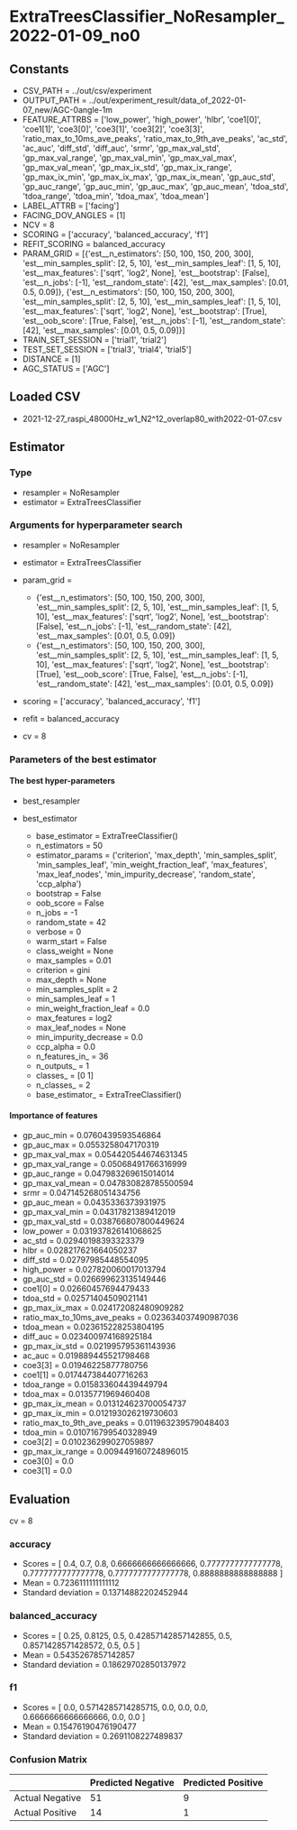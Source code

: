 # ExtraTreesClassifier_NoResampler_2022-01-09_no0
## Constants
- CSV_PATH = ../out/csv/experiment
- OUTPUT_PATH = ../out/experiment_result/data_of_2022-01-07_new/AGC-0angle-1m
- FEATURE_ATTRBS = ['low_power', 'high_power', 'hlbr', 'coe1[0]', 'coe1[1]', 'coe3[0]', 'coe3[1]', 'coe3[2]', 'coe3[3]', 'ratio_max_to_10ms_ave_peaks', 'ratio_max_to_9th_ave_peaks', 'ac_std', 'ac_auc', 'diff_std', 'diff_auc', 'srmr', 'gp_max_val_std', 'gp_max_val_range', 'gp_max_val_min', 'gp_max_val_max', 'gp_max_val_mean', 'gp_max_ix_std', 'gp_max_ix_range', 'gp_max_ix_min', 'gp_max_ix_max', 'gp_max_ix_mean', 'gp_auc_std', 'gp_auc_range', 'gp_auc_min', 'gp_auc_max', 'gp_auc_mean', 'tdoa_std', 'tdoa_range', 'tdoa_min', 'tdoa_max', 'tdoa_mean']
- LABEL_ATTRB = ['facing']
- FACING_DOV_ANGLES = [1]
- NCV = 8
- SCORING = ['accuracy', 'balanced_accuracy', 'f1']
- REFIT_SCORING = balanced_accuracy
- PARAM_GRID = [{'est__n_estimators': [50, 100, 150, 200, 300], 'est__min_samples_split': [2, 5, 10], 'est__min_samples_leaf': [1, 5, 10], 'est__max_features': ['sqrt', 'log2', None], 'est__bootstrap': [False], 'est__n_jobs': [-1], 'est__random_state': [42], 'est__max_samples': [0.01, 0.5, 0.09]}, {'est__n_estimators': [50, 100, 150, 200, 300], 'est__min_samples_split': [2, 5, 10], 'est__min_samples_leaf': [1, 5, 10], 'est__max_features': ['sqrt', 'log2', None], 'est__bootstrap': [True], 'est__oob_score': [True, False], 'est__n_jobs': [-1], 'est__random_state': [42], 'est__max_samples': [0.01, 0.5, 0.09]}]
- TRAIN_SET_SESSION = ['trial1', 'trial2']
- TEST_SET_SESSION = ['trial3', 'trial4', 'trial5']
- DISTANCE = [1]
- AGC_STATUS = ['AGC']

## Loaded CSV
- 2021-12-27_raspi_48000Hz_w1_N2^12_overlap80_with2022-01-07.csv

## Estimator
### Type
- resampler = NoResampler
- estimator = ExtraTreesClassifier

### Arguments for hyperparameter search
- resampler = NoResampler
- estimator = ExtraTreesClassifier
- param_grid = 
	- {'est__n_estimators': [50, 100, 150, 200, 300], 'est__min_samples_split': [2, 5, 10], 'est__min_samples_leaf': [1, 5, 10], 'est__max_features': ['sqrt', 'log2', None], 'est__bootstrap': [False], 'est__n_jobs': [-1], 'est__random_state': [42], 'est__max_samples': [0.01, 0.5, 0.09]}
	- {'est__n_estimators': [50, 100, 150, 200, 300], 'est__min_samples_split': [2, 5, 10], 'est__min_samples_leaf': [1, 5, 10], 'est__max_features': ['sqrt', 'log2', None], 'est__bootstrap': [True], 'est__oob_score': [True, False], 'est__n_jobs': [-1], 'est__random_state': [42], 'est__max_samples': [0.01, 0.5, 0.09]}

- scoring = ['accuracy', 'balanced_accuracy', 'f1']
- refit = balanced_accuracy
- cv = 8

### Parameters of the best estimator
#### The best hyper-parameters
- best_resampler

- best_estimator
	- base_estimator = ExtraTreeClassifier()
	- n_estimators = 50
	- estimator_params = ('criterion', 'max_depth', 'min_samples_split', 'min_samples_leaf', 'min_weight_fraction_leaf', 'max_features', 'max_leaf_nodes', 'min_impurity_decrease', 'random_state', 'ccp_alpha')
	- bootstrap = False
	- oob_score = False
	- n_jobs = -1
	- random_state = 42
	- verbose = 0
	- warm_start = False
	- class_weight = None
	- max_samples = 0.01
	- criterion = gini
	- max_depth = None
	- min_samples_split = 2
	- min_samples_leaf = 1
	- min_weight_fraction_leaf = 0.0
	- max_features = log2
	- max_leaf_nodes = None
	- min_impurity_decrease = 0.0
	- ccp_alpha = 0.0
	- n_features_in_ = 36
	- n_outputs_ = 1
	- classes_ = [0 1]
	- n_classes_ = 2
	- base_estimator_ = ExtraTreeClassifier()

#### Importance of features
- gp_auc_min = 0.0760439593546864
- gp_auc_max = 0.0553258047170319
- gp_max_val_max = 0.054420544674631345
- gp_max_val_range = 0.05068491766316999
- gp_auc_range = 0.047983269615014014
- gp_max_val_mean = 0.047830828785500594
- srmr = 0.047145268051434756
- gp_auc_mean = 0.0435336373931975
- gp_max_val_min = 0.04317821389412019
- gp_max_val_std = 0.038766807800449624
- low_power = 0.031937826141068625
- ac_std = 0.02940198393323379
- hlbr = 0.028217621664050237
- diff_std = 0.02797985448554095
- high_power = 0.027820060017013794
- gp_auc_std = 0.026699623135149446
- coe1[0] = 0.02660457694479433
- tdoa_std = 0.02571404509021141
- gp_max_ix_max = 0.024172082480909282
- ratio_max_to_10ms_ave_peaks = 0.023634037490987036
- tdoa_mean = 0.023615228253804195
- diff_auc = 0.023400974168925184
- gp_max_ix_std = 0.021995795361143936
- ac_auc = 0.019889445521798468
- coe3[3] = 0.01946225877780756
- coe1[1] = 0.017447384407716263
- tdoa_range = 0.015833604439449794
- tdoa_max = 0.0135771969460408
- gp_max_ix_mean = 0.013124623700054737
- gp_max_ix_min = 0.012193026219730603
- ratio_max_to_9th_ave_peaks = 0.011963239579048403
- tdoa_min = 0.010716799540328949
- coe3[2] = 0.010236299027059897
- gp_max_ix_range = 0.009449160724896015
- coe3[0] = 0.0
- coe3[1] = 0.0

## Evaluation
cv = 8
### accuracy
- Scores = [ 0.4, 0.7, 0.8, 0.6666666666666666, 0.7777777777777778, 0.7777777777777778, 0.7777777777777778, 0.8888888888888888 ]
- Mean = 0.7236111111111112
- Standard deviation = 0.13714882202452944

### balanced_accuracy
- Scores = [ 0.25, 0.8125, 0.5, 0.42857142857142855, 0.5, 0.8571428571428572, 0.5, 0.5 ]
- Mean = 0.5435267857142857
- Standard deviation = 0.18629702850137972

### f1
- Scores = [ 0.0, 0.5714285714285715, 0.0, 0.0, 0.0, 0.6666666666666666, 0.0, 0.0 ]
- Mean = 0.15476190476190477
- Standard deviation = 0.2691108227489837

### Confusion Matrix
|  | Predicted Negative | Predicted Positive |
| --- | --- | --- |
| Actual Negative | 51 | 9 |
| Actual Positive | 14 | 1 |

      
